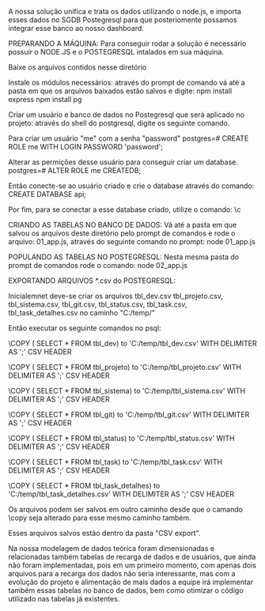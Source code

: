 A nossa solução unifica e trata os dados utilizando o node.js, e importa esses dados no SGDB Postegresql para que posteriomente possamos integrar esse banco ao nosso dashboard.


PREPARANDO A MÁQUINA:
Para conseguir rodar a solução é necessário possuir o NODE.JS e o POSTEGRESQL intalados em sua máquina.

Baixe os arquivos contidos nesse diretório

Instale os módulos necessários:
através do prompt de comando vá até a pasta em que os arquivos baixados estão salvos e digite:
npm install express
npm install pg 


Criar um usuário e banco de dados no Postegresql que será aplicado no projeto:
através do shell do postgresql, digite os seguinte comando.

Para criar um usuário "me" com a senha "password"
postgres=# CREATE ROLE me WITH LOGIN PASSWORD 'password';

Alterar as permições desse usuário para conseguir criar um database.
postgres=# ALTER ROLE me CREATEDB;

Então conecte-se ao usuário criado e crie o database através do comando:
CREATE DATABASE api;

Por fim, para se conectar a esse database criado, utilize o comando:
\c


CRIANDO AS TABELAS NO BANCO DE DADOS:
Vá até a pasta em que salvou os arquivos deste diretório pelo prompt de comandos e rode o arquivo: 01_app.js, através do seguinte comando no prompt:
node 01_app.js


POPULANDO AS TABELAS NO POSTEGRESQL:
Nesta mesma pasta do prompt de comandos rode o comando:
node 02_app.js


EXPORTANDO ARQUIVOS *.csv do POSTEGRESQL:

Inicialemnet deve-se criar os arquivos tbl_dev.csv tbl_projeto.csv, tbl_sistema.csv, tbl_git.csv, tbl_status.csv, tbl_task.csv, tbl_task_detalhes.csv no caminho "C:/temp/"

Então executar os seguinte comandos no psql:

\COPY ( SELECT * FROM tbl_dev)  to 'C:/temp/tbl_dev.csv'  WITH DELIMITER AS ';' CSV HEADER

\COPY ( SELECT * FROM tbl_projeto)  to 'C:/temp/tbl_projeto.csv'  WITH DELIMITER AS ';' CSV HEADER

\COPY ( SELECT * FROM tbl_sistema)  to 'C:/temp/tbl_sistema.csv'  WITH DELIMITER AS ';' CSV HEADER

\COPY ( SELECT * FROM tbl_git)  to 'C:/temp/tbl_git.csv'  WITH DELIMITER AS ';' CSV HEADER

\COPY ( SELECT * FROM tbl_status)  to 'C:/temp/tbl_status.csv'  WITH DELIMITER AS ';' CSV HEADER

\COPY ( SELECT * FROM tbl_task)  to 'C:/temp/tbl_task.csv'  WITH DELIMITER AS ';' CSV HEADER

\COPY ( SELECT * FROM tbl_task_detalhes)  to 'C:/temp/tbl_task_detalhes.csv'  WITH DELIMITER AS ';' CSV HEADER


Os arquivos podem ser salvos em outro caminho desde que o camando \copy seja alterado para esse mesmo caminho também.

Esses arquivos salvos estão dentro da pasta "CSV export".



Na nossa modelagem de dados teórica foram dimensionadas e relacionadas também tabelas de recarga de dados e de usuários, que ainda não foram implementadas, pois em um primeiro momento, com apenas dois arquivos para a recarga dos dados não seria interessante, mas com a evolução do projeto e alimentação de mais dados a equipe irá implementar também essas tabelas no banco de dados, bem como otimizar o código utilizado nas tabelas já existentes. 


